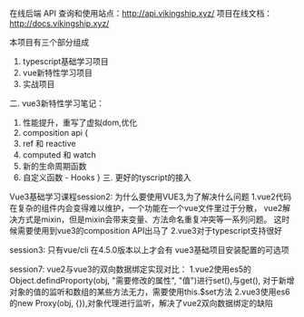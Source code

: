 在线后端 API 查询和使用站点：http://api.vikingship.xyz/
项目在线文档：http://docs.vikingship.xyz/

本项目有三个部分组成
1. typescript基础学习项目
2. vue新特性学习项目
3. 实战项目



二. vue3新特性学习笔记：
1. 性能提升，重写了虚拟dom,优化
2. composition api {
  1. ref 和 reactive
  2. computed 和 watch
  3. 新的生命周期函数
  4. 自定义函数 - Hooks
}
三. 更好的tyscript的接入

Vue3基础学习课程session2:
为什么要使用VUE3,为了解决什么问题
1.vue2代码在复杂的组件内会变得难以维护，一个功能在一个vue文件里过于分散，
vue2解决方式是mixin，但是mixin会带来变量、方法命名重复冲突等一系列问题。
这时候需要使用到vue3的composition API出马了
2.vue3对于typescript支持很好

session3:
只有vue/cli 在4.5.0版本以上才会有 vue3基础项目安装配置的可选项

session7:
vue2与vue3的双向数据绑定实现对比：
1.vue2使用es5的Object.defindProporty(obj, "需要修改的属性", "值")进行set(),与get(),
对于新增对象的值的监听和数组的某些方法无力，需要使用this.$set方法
2.vue3使用es6的new Proxy(obj, {}),对象代理进行监听，解决了vue2双向数据绑定的缺陷